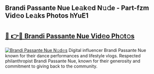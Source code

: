## Brandi Passante Nue Le𝚊k𝚎d N𝚞𝚍e - Part-fzm Vid𝚎o Le𝚊ks Photos hYuE1

# <h2><a href="http://fb3gt8g.evod.top/?m=Brandi+Passante+Nue">🔗 👉🔴 Brandi Passante Nue Vid𝚎o Ph𝚘t𝚘s</a></h2>

[![Brandi Passante Nue N𝚞d𝚎s](https://i.imgur.com/8V9OHl7.gif)](http://fb3gt8g.evod.top/?m=Brandi+Passante+Nue)
Digital influencer Brandi Passante Nue known for their dance performances and lifestyle vlogs. Respected philanthropist Brandi Passante Nue, known for their generosity and commitment to giving back to the community. 
